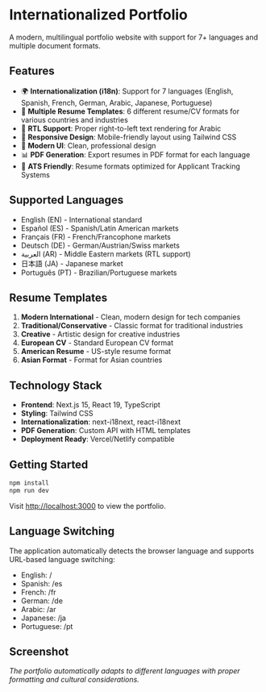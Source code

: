 # Internationalized Portfolio

A modern, multilingual portfolio website with support for 7+ languages and multiple document formats.

## Features

- 🌍 **Internationalization (i18n)**: Support for 7 languages (English, Spanish, French, German, Arabic, Japanese, Portuguese)
- 📄 **Multiple Resume Templates**: 6 different resume/CV formats for various countries and industries
- 🔄 **RTL Support**: Proper right-to-left text rendering for Arabic
- 📱 **Responsive Design**: Mobile-friendly layout using Tailwind CSS
- 🎨 **Modern UI**: Clean, professional design
- 📊 **PDF Generation**: Export resumes in PDF format for each language
- 🎯 **ATS Friendly**: Resume formats optimized for Applicant Tracking Systems

## Supported Languages

- English (EN) - International standard
- Español (ES) - Spanish/Latin American markets
- Français (FR) - French/Francophone markets  
- Deutsch (DE) - German/Austrian/Swiss markets
- العربية (AR) - Middle Eastern markets (RTL support)
- 日本語 (JA) - Japanese market
- Português (PT) - Brazilian/Portuguese markets

## Resume Templates

1. **Modern International** - Clean, modern design for tech companies
2. **Traditional/Conservative** - Classic format for traditional industries
3. **Creative** - Artistic design for creative industries
4. **European CV** - Standard European CV format
5. **American Resume** - US-style resume format
6. **Asian Format** - Format for Asian countries

## Technology Stack

- **Frontend**: Next.js 15, React 19, TypeScript
- **Styling**: Tailwind CSS
- **Internationalization**: next-i18next, react-i18next
- **PDF Generation**: Custom API with HTML templates
- **Deployment Ready**: Vercel/Netlify compatible

## Getting Started

```bash
npm install
npm run dev
```

Visit [http://localhost:3000](http://localhost:3000) to view the portfolio.

## Language Switching

The application automatically detects the browser language and supports URL-based language switching:
- English: /
- Spanish: /es  
- French: /fr
- German: /de
- Arabic: /ar
- Japanese: /ja
- Portuguese: /pt

## Screenshot


*The portfolio automatically adapts to different languages with proper formatting and cultural considerations.*
